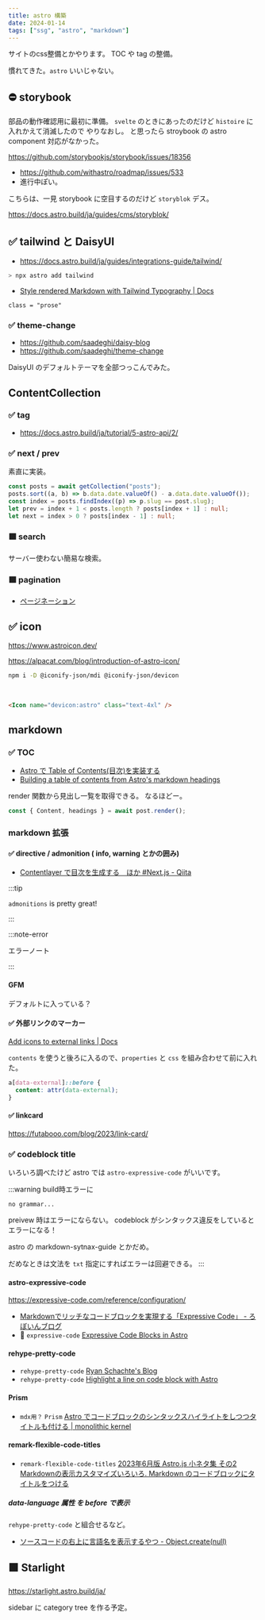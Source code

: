 ```yaml
---
title: astro 構築
date: 2024-01-14
tags: ["ssg", "astro", "markdown"]
---
```


サイトのcss整備とかやります。
TOC や tag の整備。

慣れてきた。`astro` いいじゃない。

## ⛔ storybook

部品の動作確認用に最初に準備。
`svelte` のときにあったのだけど `histoire` に入れかえて消滅したので やりなおし。
と思ったら stroybook の astro component 対応がなかった。

https://github.com/storybookjs/storybook/issues/18356

- https://github.com/withastro/roadmap/issues/533
- 進行中ぽい。

こちらは、一見 storybook に空目するのだけど `storyblok` デス。

https://docs.astro.build/ja/guides/cms/storyblok/

## ✅ tailwind と DaisyUI

- https://docs.astro.build/ja/guides/integrations-guide/tailwind/

```sh
> npx astro add tailwind
```

- [Style rendered Markdown with Tailwind Typography | Docs](https://docs.astro.build/en/recipes/tailwind-rendered-markdown/)

`class = "prose"`

### ✅ theme-change

- https://github.com/saadeghi/daisy-blog
- https://github.com/saadeghi/theme-change

DaisyUI のデフォルトテーマを全部つっこんでみた。

## ContentCollection

### ✅ tag

- https://docs.astro.build/ja/tutorial/5-astro-api/2/

### ✅ next / prev

素直に実装。

```ts title="タイトルだよー"
const posts = await getCollection("posts");
posts.sort((a, b) => b.data.date.valueOf() - a.data.date.valueOf());
const index = posts.findIndex((p) => p.slug == post.slug);
let prev = index + 1 < posts.length ? posts[index + 1] : null;
let next = index > 0 ? posts[index - 1] : null;
```

### 🟩 search

サーバー使わない簡易な検索。

### 🟩 pagination

- [ページネーション](https://docs.astro.build/ja/core-concepts/routing/#%E3%83%9A%E3%83%BC%E3%82%B8%E3%83%8D%E3%83%BC%E3%82%B7%E3%83%A7%E3%83%B3)

## ✅ icon

https://www.astroicon.dev/

https://alpacat.com/blog/introduction-of-astro-icon/

```sh
npm i -D @iconify-json/mdi @iconify-json/devicon
```

<br/>

```html title="mdx で Icon !"
<Icon name="devicon:astro" class="text-4xl" />
```

## markdown

### ✅ TOC

- [Astro で Table of Contents(目次)を実装する](https://egashira.dev/blog/astrojs-toc)
- [Building a table of contents from Astro&#39;s markdown headings](https://kld.dev/building-table-of-contents/)

render 関数から見出し一覧を取得できる。
なるほどー。

```ts
const { Content, headings } = await post.render();
```

### markdown 拡張

#### ✅ directive / admonition ( info, warning とかの囲み)

- [Contentlayer で目次を生成する　ほか #Next.js - Qiita](https://qiita.com/kedama-t/items/091ea23b8ae7f73595da)

:::tip

`admonitions` is pretty great!

:::

:::note-error

エラーノート

:::

#### GFM

デフォルトに入っている？

#### ✅ 外部リンクのマーカー

[Add icons to external links | Docs](https://docs.astro.build/en/recipes/external-links/)

`contents` を使うと後ろに入るので、`properties` と `css` を組み合わせて前に入れた。

```css title="css で前へ"
a[data-external]::before {
  content: attr(data-external);
}
```

#### ✅ linkcard

https://futabooo.com/blog/2023/link-card/

### ✅ codeblock title

いろいろ調べたけど astro では `astro-expressive-code` がいいです。

:::warning build時エラーに

`no grammar...`

preivew 時はエラーにならない。
codeblock がシンタックス違反をしているとエラーになる！

astro の markdown-sytnax-guide とかだめ。

だめなときは文法を `txt` 指定にすればエラーは回避できる。
:::

#### astro-expressive-code

https://expressive-code.com/reference/configuration/

- [Markdownでリッチなコードブロックを実現する「Expressive Code」 - ろぼいんブログ](https://roboin.io/article/2023/12/16/how-to-use-expressive-code-in-markdown-and-astro/)
- 👀 `expressive-code` [Expressive Code Blocks in Astro](https://scottwillsey.com/astro-expressive-code/)

#### rehype-pretty-code

- `rehype-pretty-code` [Ryan Schachte&#39;s Blog](https://ryan-schachte.com/blog/fun_with_code_blocks/)
- `rehype-pretty-code` [Highlight a line on code block with Astro](https://sat0shi.dev/posts/highlight-line-on-codeblock-with-astro/)

#### Prism

- `mdx用？` `Prism` [Astro でコードブロックのシンタックスハイライトをしつつタイトルも付ける | monolithic kernel](https://blog.mono0x.net/2023/07/10/astro-syntax-highlight-with-title/)

#### remark-flexible-code-titles

- `remark-flexible-code-titles` [2023年6月版 Astro.js 小ネタ集 その2 Markdownの表示カスタマイズいろいろ. Markdown のコードブロックにタイトルをつける](https://zenn.dev/asopitech/articles/20230604-012854_1#3.-markdown-%E3%81%AE%E3%82%B3%E3%83%BC%E3%83%89%E3%83%96%E3%83%AD%E3%83%83%E3%82%AF%E3%81%AB%E3%82%BF%E3%82%A4%E3%83%88%E3%83%AB%E3%82%92%E3%81%A4%E3%81%91%E3%82%8B)

##### data-language 属性 を before で表示

`rehype-pretty-code` と組合せるなど。

- [ソースコードの右上に言語名を表示するやつ - Object.create(null)](https://susisu.hatenablog.com/entry/2017/08/06/235706)

## 🟩 Starlight

https://starlight.astro.build/ja/

sidebar に category tree を作る予定。
